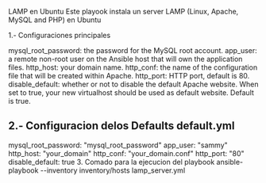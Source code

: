 LAMP en Ubuntu 
Este playook instala un server LAMP  (Linux, Apache, MySQL and PHP) en Ubuntu

1.- Configuraciones principales

mysql_root_password: the password for the MySQL root account.
app_user: a remote non-root user on the Ansible host that will own the application files.
http_host: your domain name.
http_conf: the name of the configuration file that will be created within Apache.
http_port: HTTP port, default is 80.
disable_default: whether or not to disable the default Apache website. When set to true, your new virtualhost should be used as default website. Default is true.


2.- Configuracion delos Defaults default.yml
---
mysql_root_password: "mysql_root_password"
app_user: "sammy"
http_host: "your_domain"
http_conf: "your_domain.conf"
http_port: "80"
disable_default: true
3. Comado para la ejecucion del playbook 
ansible-playbook --inventory inventory/hosts lamp_server.yml
